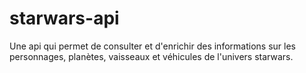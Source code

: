 # starwars-api
Une api qui permet de consulter et d'enrichir des informations sur les personnages, planètes, vaisseaux et véhicules de l'univers starwars.
